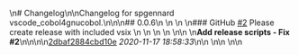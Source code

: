 \n# Changelog\n\nChangelog for spgennard vscode_cobol4gnucobol.\n\n\n## 0.0.6\n \n  \n   \n### GitHub [#2](https://github.com/spgennard/vscode_cobol4gnucobol/issues/2) Please create release with included vsix  \n   \n   \n  \n  \n\n  \n**Add release scripts - Fix #2**\n\n\n\n[2dbaf2884cbd10e](https://github.com/spgennard/vscode_cobol4gnucobol/commit/2dbaf2884cbd10e) *2020-11-17 18:58:33*\n\n  \n\n \n\n
